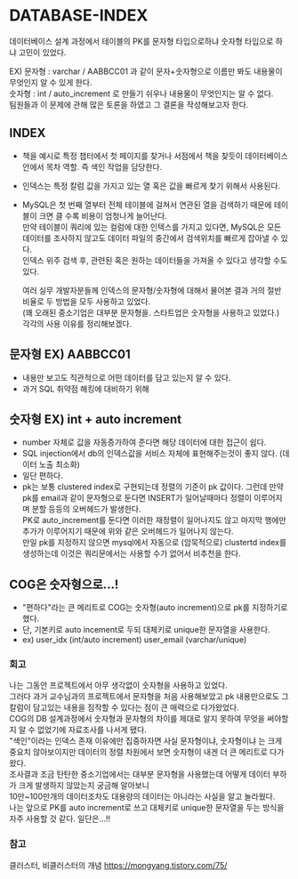 # DATABASE-INDEX  
데이터베이스 설계 과정에서 테이블의 PK를 문자형 타입으로하냐 숫자형 타입으로 하냐 고민이 있었다.  
  
EX) 문자형 : varchar / AABBCC01 과 같이 문자+숫자형으로 이름만 봐도 내용물이 무엇인지 알 수 있게 한다.  
    숫자형 : int / auto_increment 로 만들기 쉬우나 내용물이 무엇인지는 알 수 없다.  
    팀원들과 이 문제에 관해 많은 토론을 하였고 그 결론을 작성해보고자 한다.  
    
  
  
## INDEX
- 책을 예시로 특정 챕터에서 첫 페이지를 찾거나 서점에서 책을 찾듯이 데이터베이스안에서 목차 역할. 즉 색인 작업을 담당한다. 
- 인덱스는 특정 칼럼 값을 가지고 있는 열 혹은 값을 빠르게 찾기 위해서 사용된다. 
- MySQL은 첫 번째 열부터 전체 테이블에 걸쳐서 연관된 열을 검색하기 때문에 테이블이 크면 클 수록 비용이 엄청나게 늘어난다.  
만약 테이블이 쿼리에 있는 컬럼에 대한 인텍스를 가지고 있다면, MySQL은 모든 데이터를 조사하지 않고도 데이터 파일의 중간에서 검색위치를 빠르게 잡아낼 수 있다.  
인덱스 위주 검색 후, 관련된 혹은 원하는 데이터들을 가져올 수 있다고 생각할 수도 있다.
  
  
  
    여러 실무 개발자분들께 인덱스의 문자형/숫자형에 대해서 물어본 결과 거의 절반 비율로 두 방법을 모두 사용하고 있었다.  
    (꽤 오래된 중소기업은 대부분 문자형을. 스타트업은 숫자형을 사용하고 있었다.)  
    각각의 사용 이유를 정리해보겠다. 
  
  
  
## 문자형 EX) AABBCC01
- 내용만 보고도 직관적으로 어떤 데이터를 담고 있는지 알 수 있다.
- 과거 SQL 취약점 해킹에 대비하기 위해
  
  
  

## 숫자형 EX) int + auto increment
- number 자체로 값을 자동증가하여 준다면 해당 데이터에 대한 접근이 쉽다.
- SQL injection에서 db의 인덱스값을 서비스 자체에 표현해주는것이 좋지 않다. (데이터 노출 최소화)
- 일단 편하다.
- pk는 보통 clustered index로 구현되는데 정렬의 기준이 pk 값이다. 그런데 만약 pk를 email과 같이 문자형으로 둔다면 INSERT가 일어날때마다 정렬이 이루어지며 분할 등등의 오버헤드가 발생한다.  
PK로 auto_increment를 둔다면 이러한 재정렬이 일어나지도 않고 마지막 행에만 추가가 이루어지기 때문에 위와 같은 오버헤드가 일어나지 않는다.  
만일 pk를 지정하지 않으면 mysql에서 자동으로 (암묵적으로) clustertd index를 생성하는데 이것은 쿼리문에서는 사용할 수가 없어서 비추천을 한다.  

  
  
  
## COG은 숫자형으로...!
- "편하다"라는 큰 메리트로 COG는 숫자형(auto increment)으로 pk를 지정하기로했다.
- 단, 기본키로 auto incement로 두되 대체키로 unique한 문자열을 사용한다.
- ex) user_idx (int/auto increment) user_email (varchar/unique)


  
### 회고
나는 그동안 프로젝트에서 아무 생각없이 숫자형을 사용하고 있었다.  
그러다 과거 교수님과의 프로젝트에서 문자형을 처음 사용해보았고 pk 내용만으로도 그 칼럼이 담고있는 내용을 짐작할 수 있다는 점이 큰 매력으로 다가왔었다.  
COG의 DB 설계과정에서 숫자형과 문자형의 차이를 제대로 알지 못하여 무엇을 써야할지 알 수 없었기에 자료조사를 나서게 됐다.  
"색인"이라는 인덱스 존재 이유에만 집중하자면 사실 문자형이냐, 숫자형이냐 는 크게 중요치 않아보이지만 데이터의 정렬 차원에서 보면 숫자형이 내겐 더 큰 메리트로 다가왔다.  
조사결과 조금 탄탄한 중소기업에서는 대부분 문자형을 사용했는데 어떻게 데이터 부하가 크게 발생하지 않았는지 궁금해 알아보니  
10만~100만개의 데이터조차도 대용량의 데이터는 아니라는 사실을 알고 놀라웠다.  
나는 앞으로 PK를 auto increment로 쓰고 대체키로 unique한 문자열을 두는 방식을 자주 사용할 것 같다. 일단은...!!
  
  

### 참고
클러스터, 비클러스터의 개념 <https://mongyang.tistory.com/75/>

